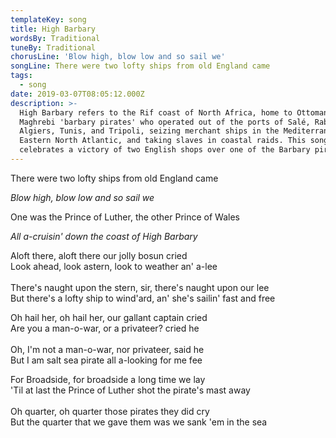 ```yaml
---
templateKey: song
title: High Barbary
wordsBy: Traditional
tuneBy: Traditional
chorusLine: 'Blow high, blow low and so sail we'
songLine: There were two lofty ships from old England came
tags:
  - song
date: 2019-03-07T08:05:12.000Z
description: >-
  High Barbary refers to the Rif coast of North Africa, home to Ottoman and
  Maghrebi 'barbary pirates' who operated out of the ports of Salé, Rabat,
  Algiers, Tunis, and Tripoli, seizing merchant ships in the Mediterranean and
  Eastern North Atlantic, and taking slaves in coastal raids. This song
  celebrates a victory of two English shops over one of the Barbary pirates.
---
```

There were two lofty ships from old England came

_Blow high, blow low and so sail we_

One was the Prince of Luther, the other Prince of Wales

_All a-cruisin' down the coast of High Barbary_ 

Aloft there, aloft there our jolly bosun cried\
Look ahead, look astern, look to weather an' a-lee\
\
There's naught upon the stern, sir, there's naught upon our lee\
But there's a lofty ship to wind'ard, an' she's sailin' fast and
free

Oh hail her, oh hail her, our gallant captain cried\
Are you a man-o-war, or a privateer? cried he\
\
Oh, I'm not a man-o-war, nor privateer, said he\
But I am salt sea pirate all a-looking for me fee

For Broadside, for broadside a long time we lay\
'Til at last the Prince of Luther shot the pirate's mast away\
\
Oh quarter, oh quarter those pirates they did cry\
But the quarter that we gave them was we sank 'em in the sea
